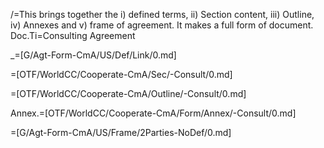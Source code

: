 /=This brings together the i) defined terms, ii) Section content, iii) Outline, iv) Annexes and v) frame of agreement.  It makes a full form of document.
Doc.Ti=Consulting Agreement

_=[G/Agt-Form-CmA/US/Def/Link/0.md]

=[OTF/WorldCC/Cooperate-CmA/Sec/-Consult/0.md]

=[OTF/WorldCC/Cooperate-CmA/Outline/-Consult/0.md]

Annex.=[OTF/WorldCC/Cooperate-CmA/Form/Annex/-Consult/0.md]

=[G/Agt-Form-CmA/US/Frame/2Parties-NoDef/0.md]